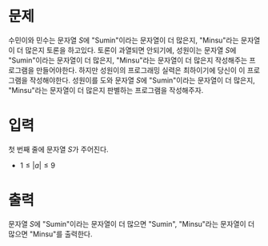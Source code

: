 # 문제

수민이와 민수는 문자열 $S$에 "Sumin"이라는 문자열이 더 많은지, "Minsu"라는 문자열이 더 많은지 토론을 하고있다.
토론이 과열되면 안되기에, 성원이는 문자열 $S$에 "Sumin"이라는 문자열이 더 많은지, "Minsu"라는 문자열이 더 많은지 작성해주는 프로그램을 만들어야한다.
하지만 성원이의 프로그래밍 실력은 최하이기에 당신이 이 프로그램을 작성해야한다.
성원이를 도와 문자열 $S$에 "Sumin"이라는 문자열이 더 많은지, "Minsu"라는 문자열이 더 많은지 판별하는 프로그램을 작성해주자.

# 입력

첫 번째 줄에 문자열 $S$가 주어진다.

* $1 \le |a| \le 9$

# 출력

문자열 $S$에 "Sumin"이라는 문자열이 더 많으면 "Sumin", "Minsu"라는 문자열이 더 많으면 "Minsu"를 출력한다.
